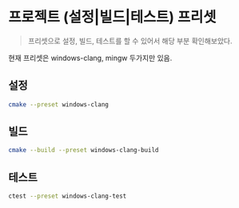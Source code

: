 # 프로젝트 (설정|빌드|테스트) 프리셋

> 프리셋으로 설정, 빌드, 테스트를 할 수 있어서 해당 부분 확인해보았다.

현재 프리셋은 windows-clang, mingw 두가지만 있음.

## 설정

```sh
cmake --preset windows-clang
```



## 빌드

```sh
cmake --build --preset windows-clang-build
```



## 테스트

```sh
ctest --preset windows-clang-test
```

